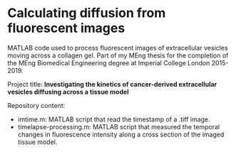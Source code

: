 # Calculating diffusion from fluorescent images
MATLAB code used to process fluorescent images of extracellular vesicles moving across a collagen gel. Part of my MEng thesis for the completion of the MEng Biomedical Engineering degree at Imperial College London 2015-2019.

Project title: **Investigating the kinetics of cancer-derived extracellular vesicles diffusing across a tissue model**

Repository content:

- imtime.m: MATLAB script that read the timestamp of a .tiff image.
- timelapse-processing.m: MATLAB script that measured the temporal changes in fluorescence intensity along a cross section of the imaged tissue model.
